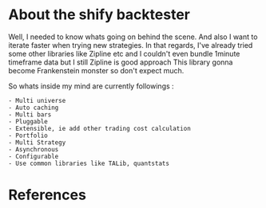 # About the shify backtester
Well, I needed to know whats going on behind the scene.
And also I want to iterate faster when trying new strategies.
In that regards, I've already tried some other libraries like Zipline etc
and I couldn't even bundle 1minute timeframe data but I still Zipline is good approach
This library gonna become Frankenstein monster so don't expect much.

So whats inside my mind are currently followings : 

    - Multi universe
    - Auto caching
    - Multi bars
    - Pluggable 
    - Extensible, ie add other trading cost calculation
    - Portfolio
    - Multi Strategy
    - Asynchronous
    - Configurable
    - Use common libraries like TALib, quantstats


# References






